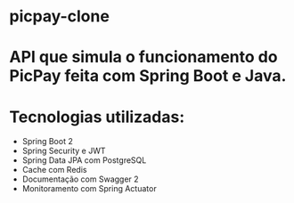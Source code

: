 # picpay-clone

# API que simula o funcionamento do PicPay feita com Spring Boot e Java.

# Tecnologias utilizadas:
  - Spring Boot 2
  - Spring Security e JWT
  - Spring Data JPA com PostgreSQL
  - Cache com Redis
  - Documentação com Swagger 2
  - Monitoramento com Spring Actuator
